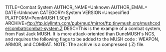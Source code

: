 TITLE=Combat System
AUTHOR_NAME=Unknown
AUTHOR_EMAIL=
DATE=Unknown
CATEGORY=System
VERSION=Unspecified
PLATFORM=PennMUSH 1.50p9
ARCHIVE=ftp://ftp.idyllmtn.com/pub/mud/mirror/ftp.tinymush.org/mushcode/combat/combat-system.Z
DESC=This is the example of a combat system, from Fast Jack MUSH.  It is more attack-oriented than DuneMUSH's NCS, and requires the following flags to be added to the MUSH code : WEAPON, ARMOR, and COMBAT.  NOTE:  The archive is a compressed (.Z) file.
